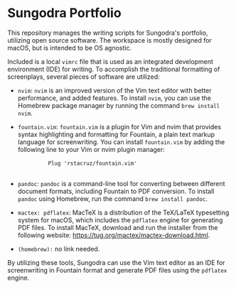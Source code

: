 <div class="markdown prose w-full break-words dark:prose-invert light">
  <h1>Sungodra Portfolio</h1>
  <p>
    This repository manages the writing scripts for Sungodra's portfolio, utilizing open source software. The workspace is mostly designed for macOS, but is intended to be OS agnostic.
  </p>
  <p>
    Included is a local <code>vimrc</code> file that is used as an integrated development environment (IDE) for writing. To accomplish the traditional formatting of screenplays, several pieces of software are utilized:
  </p>
  <ul>
    <li>
      <p>
        <code>nvim</code>: <code>nvim</code> is an improved version of the Vim text editor with better performance, and added features. To install <code>nvim</code>, you can use the Homebrew package manager by running the command <code>brew install nvim</code>.
      </p>
    </li>
    <li>
      <p>
        <code>fountain.vim</code>: <code>fountain.vim</code> is a plugin for Vim and nvim that provides syntax highlighting and formatting for Fountain, a plain text markup language for screenwriting. You can install <code>fountain.vim</code> by adding the following line to your Vim or nvim plugin manager:
      </p>
      <pre>
        <code class="bg-black mb-4 rounded-md !whitespace-pre hljs language-python">Plug <span class="hljs-string">'rstacruz/fountain.vim'</span></code>
      </pre>
    </li>
    <li>
      <p>
        <code>pandoc</code>: <code>pandoc</code> is a command-line tool for converting between different document formats, including Fountain to PDF conversion. To install <code>pandoc</code> using Homebrew, run the command <code>brew install pandoc</code>.
      </p>
    </li>
    <li>
      <p>
        <code>mactex: pdflatex</code>: MacTeX is a distribution of the TeX/LaTeX typesetting system for macOS, which includes the <code>pdflatex</code> engine for generating PDF files. To install MacTeX, download and run the installer from the following website: <a href="https://tug.org/mactex/mactex-download.html" target="_new">https://tug.org/mactex/mactex-download.html</a>.
      </p>
    </li>
    <li>
      <p>
        <code>(homebrew):</code> no link needed.
      </p>
    </li>
  </ul>
  <p>
    By utilizing these tools, Sungodra can use the Vim text editor as an IDE for screenwriting in Fountain format and generate PDF files using the <code>pdflatex</code> engine.
  </p>
</div>

